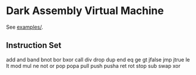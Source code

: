 # Dark Assembly Virtual Machine

See [examples/](examples/).

## Instruction Set

add
and
band
bnot
bor
bxor
call
div
drop
dup
end
eq
ge
gt
jfalse
jmp
jtrue
le
lt
mod
mul
ne
not
or
pop
popa
pull
push
pusha
ret
rot
stop
sub
swap
xor
